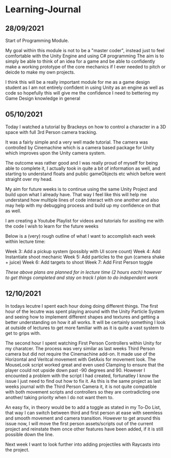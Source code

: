 # Learning-Journal

## 28/09/2021

Start of Programming Module.

My goal within this module is not to be a "master coder", instead just to feel comfortable with the Unity Engine and using C# programming
The aim is to simply be able to think of an idea for a game and be able to confidently make a working prototype of the core mechanics if I ever needed to pitch or deicde to make my own projects.

I think this will be a really important module for me as a game design student as I am not entirely confident in using Unity as an engine as well as code so hopefully this will give me the confidence I need to bettering my Game Design knowledge in general

## 05/10/2021

Today I watched a tutorial by Brackeys on how to control a character in a 3D space with full 3rd Person camera tracking.

It was a fairly simple and a very well made tutorial. The camera was controlled by Cinemachine which is a camera based package for Unity which improves upon the Unity camera system.

The outcome was rather good and I was really proud of myself for being able to complete it, I actually took in quite a bit of information as well, and starting to understand floats and public gameObjects etc which before went straight over my head.

My aim for future weeks is to continue using the same Unity Project and build upon what I already have. That way I feel like this will help me understand how multiple lines of code interact with one another and also may help with my debugging process and build up my confidence on that as well.

I am creating a Youtube Playlist for videos and tutorials for assiting me with the code I wish to learn for the future weeks

Below is a (very) rough outline of what I want to accomplish each week within lecture time:

Week 3: Add a pickup system (possibly with UI score count)
Week 4: Add Instantiate shoot mechanic
Week 5: Add particles to the gun (camera shake + juice)
Week 6: Add targets to shoot
Week 7: Add First Person toggle

*These above plans are planned for in lecture time (2 hours each) however to get things completed and stay on track I plan to do independent work*

## 12/10/2021

In todays lecutre I spent each hour doing doing different things. The first hour of the lecutre was spent playing around with the Unity Particle System and seeing how to implement different shapes and textures and getting a better understanding on how it all works. It will be certainly something I look at outside of lectures to get more familiar with as it is quite a vast system to get to grips with.

The second hour I spent watching First Person Controllers within Unity for my charatcer. The process was very similar as last weeks Third Person camera but did not require the Cinemachine add-on. It made use of the Horizontal and Veritcal movement with GetAxis for movement look. The MouseLook script worked great and even used Clamping to ensure that the player could not upside down past -90 degrees and 90. However I encounted a problem with the script I had created, fortunatley I know the issue I just need to find out how to fix it. As this is the same project as last weeks journal with the Third Person Camera it, it is not quite compatible with both movement scripts and controllers so they are contradicting one another/ taking priority when I do not want them to. 

An easy fix, in theory would be to add a toggle as stated in my To-Do List, that way I can switch between third and first person at ease with seemless and smooth movement and camera transition. However to get around this issue now, I will move the first person assets/scripts out of the current project and reinstate them once other features have been added, if it is still possible down the line. 

Next week I want to look further into adding projectiles with Raycasts into the project.
